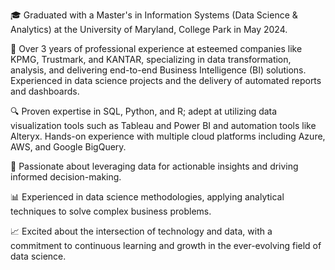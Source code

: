 🎓 Graduated with a Master's in Information Systems (Data Science & Analytics) at the University of Maryland, College Park in May 2024.

💼 Over 3 years of professional experience at esteemed companies like KPMG, Trustmark, and KANTAR, specializing in data transformation, analysis, and delivering end-to-end Business Intelligence (BI) solutions. Experienced in data science projects and the delivery of automated reports and dashboards.

🔍 Proven expertise in SQL, Python, and R; adept at utilizing data visualization tools such as Tableau and Power BI and automation tools like Alteryx. Hands-on experience with multiple cloud platforms including Azure, AWS, and Google BigQuery.

🚀 Passionate about leveraging data for actionable insights and driving informed decision-making.

📊 Experienced in data science methodologies, applying analytical techniques to solve complex business problems.

📈 Excited about the intersection of technology and data, with a commitment to continuous learning and growth in the ever-evolving field of data science.
